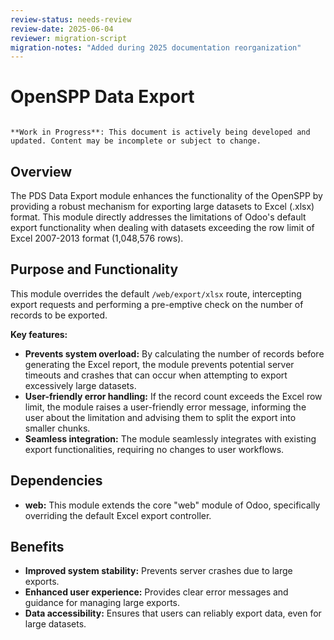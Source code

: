 ```yaml
---
review-status: needs-review
review-date: 2025-06-04
reviewer: migration-script
migration-notes: "Added during 2025 documentation reorganization"
---
```


# OpenSPP Data Export

```{warning}

**Work in Progress**: This document is actively being developed and updated. Content may be incomplete or subject to change.
```

## Overview

The PDS Data Export module enhances the functionality of the OpenSPP by providing a robust mechanism for exporting large datasets to Excel (.xlsx) format. This module directly addresses the limitations of Odoo's default export functionality when dealing with datasets exceeding the row limit of Excel 2007-2013 format (1,048,576 rows). 

## Purpose and Functionality

This module overrides the default `/web/export/xlsx` route, intercepting export requests and performing a pre-emptive check on the number of records to be exported. 

**Key features:**

* **Prevents system overload:** By calculating the number of records before generating the Excel report, the module prevents potential server timeouts and crashes that can occur when attempting to export excessively large datasets.
* **User-friendly error handling:**  If the record count exceeds the Excel row limit, the module raises a user-friendly error message, informing the user about the limitation and advising them to split the export into smaller chunks.
* **Seamless integration:**  The module seamlessly integrates with existing export functionalities, requiring no changes to user workflows. 

## Dependencies

* **web:** This module extends the core "web" module of Odoo, specifically overriding the default Excel export controller.

## Benefits

* **Improved system stability:**  Prevents server crashes due to large exports.
* **Enhanced user experience:** Provides clear error messages and guidance for managing large exports.
* **Data accessibility:** Ensures that users can reliably export data, even for large datasets. 
